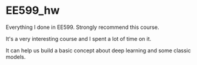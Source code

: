 # EE599_hw
Everything I done in EE599. Strongly recommend this course.


It's a very interesting course and I spent a lot of time on it. 

It can help us build a basic concept about deep learning and some classic models.
